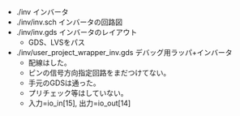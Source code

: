 - ./inv インバータ
- ./inv/inv.sch インバータの回路図
- ./inv/inv.gds インバータのレイアウト
  - GDS、LVSをパス
- ./inv/user_project_wrapper_inv.gds デバッグ用ラッパ+インバータ
  - 配線はした。
  - ピンの信号方向指定回路をまだつけてない。
  - 手元のGDSは通った。
  - プリチェック等はしていない。
  - 入力=io_in[15], 出力=io_out[14]

